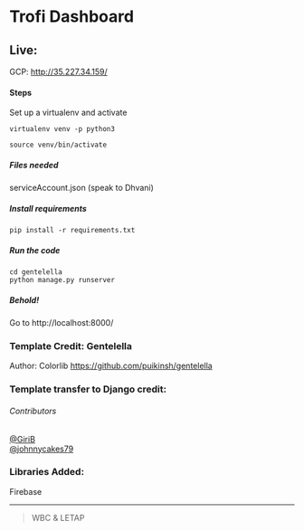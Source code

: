 # Trofi Dashboard

## Live: 
GCP: http://35.227.34.159/

#### Steps
Set up a virtualenv and activate

    virtualenv venv -p python3
    
    source venv/bin/activate

##### Files needed
serviceAccount.json (speak to Dhvani)

##### Install requirements 
    pip install -r requirements.txt

##### Run the code
    cd gentelella
    python manage.py runserver 
    
##### Behold!
Go to http://localhost:8000/

### Template Credit: Gentelella
Author: Colorlib
https://github.com/puikinsh/gentelella

### Template transfer to Django credit: 
###### Contributors 
[@GiriB](https://github.com/GiriB)  
[@johnnycakes79](https://github.com/johnnycakes79)

### Libraries Added:
Firebase 

---

> WBC & LETAP
